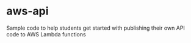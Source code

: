 # aws-api
Sample code to help students get started with publishing their own API code to AWS Lambda functions
